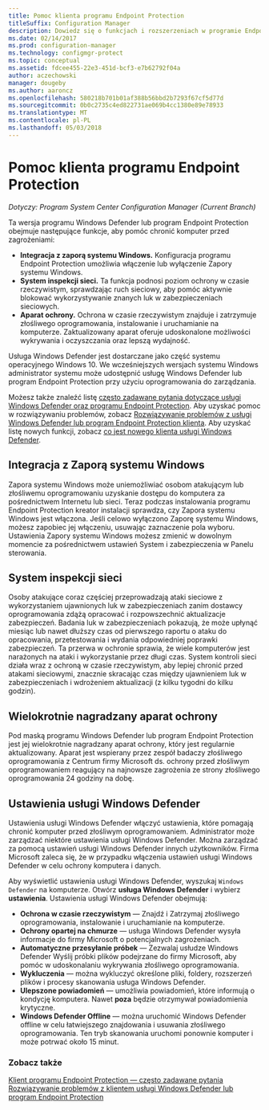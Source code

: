 ```yaml
---
title: Pomoc klienta programu Endpoint Protection
titleSuffix: Configuration Manager
description: Dowiedz się o funkcjach i rozszerzeniach w programie Endpoint Protection, które lepiej chronić komputer przed zagrożeniami.
ms.date: 02/14/2017
ms.prod: configuration-manager
ms.technology: configmgr-protect
ms.topic: conceptual
ms.assetid: fdcee455-22e3-451d-bcf3-e7b62792f04a
author: aczechowski
manager: dougeby
ms.author: aaroncz
ms.openlocfilehash: 580218b701b01af388b56bbd2b7293f67cf5d77d
ms.sourcegitcommit: 0b0c2735c4ed822731ae069b4cc1380e89e78933
ms.translationtype: MT
ms.contentlocale: pl-PL
ms.lasthandoff: 05/03/2018
---
```

# <a name="endpoint-protection-client-help"></a>Pomoc klienta programu Endpoint Protection

*Dotyczy: Program System Center Configuration Manager (Current Branch)*


Ta wersja programu Windows Defender lub program Endpoint Protection obejmuje następujące funkcje, aby pomóc chronić komputer przed zagrożeniami:  

-   **Integracja z zaporą systemu Windows.** Konfiguracja programu Endpoint Protection umożliwia włączenie lub wyłączenie Zapory systemu Windows.  
-   **System inspekcji sieci.** Ta funkcja podnosi poziom ochrony w czasie rzeczywistym, sprawdzając ruch sieciowy, aby pomóc aktywnie blokować wykorzystywanie znanych luk w zabezpieczeniach sieciowych.  
-   **Aparat ochrony.** Ochrona w czasie rzeczywistym znajduje i zatrzymuje złośliwego oprogramowania, instalowanie i uruchamianie na komputerze. Zaktualizowany aparat oferuje udoskonalone możliwości wykrywania i oczyszczania oraz lepszą wydajność.  

Usługa Windows Defender jest dostarczane jako część systemu operacyjnego Windows 10.  We wcześniejszych wersjach systemu Windows administrator systemu może udostępnić usługę Windows Defender lub program Endpoint Protection przy użyciu oprogramowania do zarządzania.

Możesz także znaleźć listę [często zadawane pytania dotyczące usługi Windows Defender oraz programu Endpoint Protection](endpoint-protection-client-faq.md). Aby uzyskać pomoc w rozwiązywaniu problemów, zobacz [Rozwiązywanie problemów z usługi Windows Defender lub program Endpoint Protection klienta](troubleshoot-endpoint-client.md). Aby uzyskać listę nowych funkcji, zobacz [co jest nowego klienta usługi Windows Defender](https://support.microsoft.com/help/29276/windows-10-whats-new-in-windows-defender).

## <a name="windows-firewall-integration"></a>Integracja z Zaporą systemu Windows  
 Zapora systemu Windows może uniemożliwiać osobom atakującym lub złośliwemu oprogramowaniu uzyskanie dostępu do komputera za pośrednictwem Internetu lub sieci. Teraz podczas instalowania programu Endpoint Protection kreator instalacji sprawdza, czy Zapora systemu Windows jest włączona. Jeśli celowo wyłączono Zaporę systemu Windows, możesz zapobiec jej włączeniu, usuwając zaznaczenie pola wyboru. Ustawienia Zapory systemu Windows możesz zmienić w dowolnym momencie za pośrednictwem ustawień System i zabezpieczenia w Panelu sterowania.  

## <a name="network-inspection-system"></a>System inspekcji sieci  
 Osoby atakujące coraz częściej przeprowadzają ataki sieciowe z wykorzystaniem ujawnionych luk w zabezpieczeniach zanim dostawcy oprogramowania zdążą opracować i rozpowszechnić aktualizacje zabezpieczeń. Badania luk w zabezpieczeniach pokazują, że może upłynąć miesiąc lub nawet dłuższy czas od pierwszego raportu o ataku do opracowania, przetestowania i wydania odpowiedniej poprawki zabezpieczeń. Ta przerwa w ochronie sprawia, że wiele komputerów jest narażonych na ataki i wykorzystanie przez długi czas. System kontroli sieci działa wraz z ochroną w czasie rzeczywistym, aby lepiej chronić przed atakami sieciowymi, znacznie skracając czas między ujawnieniem luk w zabezpieczeniach i wdrożeniem aktualizacji (z kilku tygodni do kilku godzin).  

## <a name="award-winning-protection-engine"></a>Wielokrotnie nagradzany aparat ochrony  
 Pod maską programu Windows Defender lub program Endpoint Protection jest jej wielokrotnie nagradzany aparat ochrony, który jest regularnie aktualizowany. Aparat jest wspierany przez zespół badaczy złośliwego oprogramowania z Centrum firmy Microsoft ds. ochrony przed złośliwym oprogramowaniem reagujący na najnowsze zagrożenia ze strony złośliwego oprogramowania 24 godziny na dobę.  

## <a name="windows-defender-settings"></a>Ustawienia usługi Windows Defender
Ustawienia usługi Windows Defender włączyć ustawienia, które pomagają chronić komputer przed złośliwym oprogramowaniem. Administrator może zarządzać niektóre ustawienia usługi Windows Defender. Można zarządzać za pomocą ustawień usługi Windows Defender innych użytkowników. Firma Microsoft zaleca się, że w przypadku włączenia ustawień usługi Windows Defender w celu ochrony komputera i danych.

Aby wyświetlić ustawienia usługi Windows Defender, wyszukaj `Windows Defender` na komputerze. Otwórz **usługa Windows Defender** i wybierz **ustawienia**. Ustawienia usługi Windows Defender obejmują:
- **Ochrona w czasie rzeczywistym** — Znajdź i Zatrzymaj złośliwego oprogramowania, instalowanie i uruchamianie na komputerze.
- **Ochrony opartej na chmurze** — usługa Windows Defender wysyła informacje do firmy Microsoft o potencjalnych zagrożeniach.
- **Automatyczne przesyłanie próbek** — Zezwalaj usłudze Windows Defender Wyślij próbki plików podejrzane do firmy Microsoft, aby pomóc w udoskonalaniu wykrywania złośliwego oprogramowania.
- **Wykluczenia** — można wykluczyć określone pliki, foldery, rozszerzeń plików i procesy skanowania usługa Windows Defender.
- **Ulepszone powiadomień** — umożliwia powiadomień, które informują o kondycję komputera. Nawet **poza** będzie otrzymywał powiadomienia krytyczne.
- **Windows Defender Offline** — można uruchomić Windows Defender offline w celu łatwiejszego znajdowania i usuwania złośliwego oprogramowania. Ten tryb skanowania uruchomi ponownie komputer i może potrwać około 15 minut.

### <a name="see-also"></a>Zobacz także  
 [Klient programu Endpoint Protection — często zadawane pytania](endpoint-protection-client-faq.md)   
 [Rozwiązywanie problemów z klientem usługi Windows Defender lub program Endpoint Protection](troubleshoot-endpoint-client.md)
